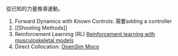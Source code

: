 從已知的力量推導運動。
1. Forward Dynamics with Known Controls: 需要adding a controller
2. [[Shooting Methods]]
3. Reinforcement Learning (RL)  [Reinforcement learning with musculoskeletal models](https://osim-rl.kidzinski.com/)
4. Direct Collocation: [OpenSim Moco](https://opensim-org.github.io/opensim-moco-site/)